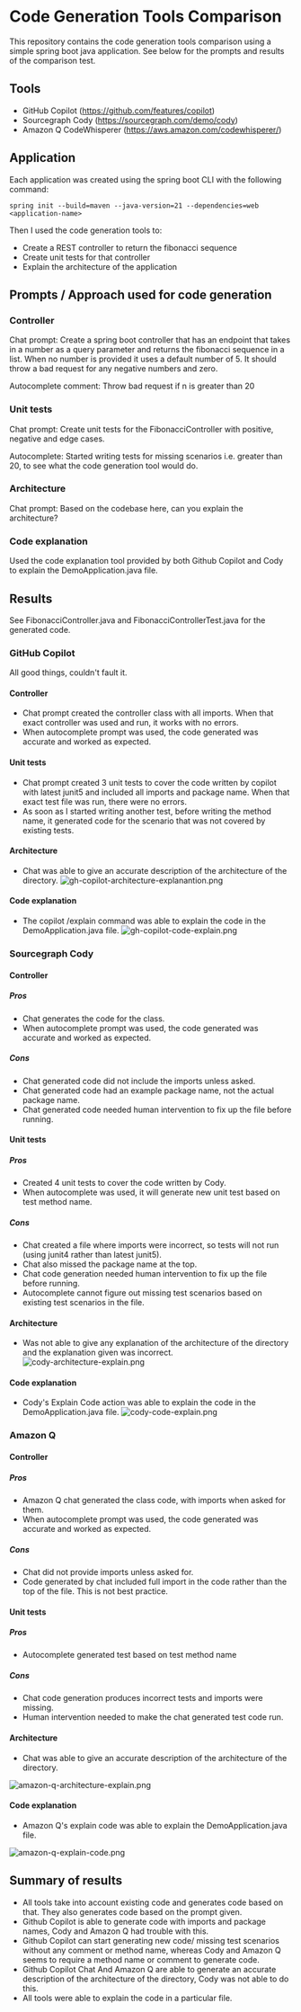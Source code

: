 # Code Generation Tools Comparison

This repository contains the code generation tools comparison using a simple spring boot java application. 
See below for the prompts and results of the comparison test.

## Tools
- GitHub Copilot (https://github.com/features/copilot)
- Sourcegraph Cody (https://sourcegraph.com/demo/cody)
- Amazon Q CodeWhisperer (https://aws.amazon.com/codewhisperer/)

## Application
Each application was created using the spring boot CLI with the following command:

```shell
spring init --build=maven --java-version=21 --dependencies=web <application-name>
```
Then I used the code generation tools to:
  
- Create a REST controller to return the fibonacci sequence
- Create unit tests for that controller
- Explain the architecture of the application


## Prompts / Approach used for code generation

### Controller

Chat prompt: Create a spring boot controller that has an endpoint that takes in a number as a query parameter and returns the fibonacci sequence in a list. 
When no number is provided it uses a default number of 5. It should throw a bad request for any negative numbers and zero.

Autocomplete comment: Throw bad request if n is greater than 20

### Unit tests

Chat prompt: Create unit tests for the FibonacciController with positive, negative and edge cases.

Autocomplete: Started writing tests for missing scenarios i.e. greater than 20, to see what the code generation tool would do.

### Architecture
Chat prompt: Based on the codebase here, can you explain the architecture?

### Code explanation

Used the code explanation tool provided by both Github Copilot and Cody to explain the DemoApplication.java file.

## Results

See FibonacciController.java and FibonacciControllerTest.java for the generated code.

### GitHub Copilot

All good things, couldn't fault it.

#### Controller
+ Chat prompt created the controller class with all imports. When that exact controller was used and run, it works with no errors.
+ When autocomplete prompt was used, the code generated was accurate and worked as expected.

#### Unit tests
+ Chat prompt created 3 unit tests to cover the code written by copilot with latest junit5 and included all imports and package name. When that exact test file was run, there were no errors.
+ As soon as I started writing another test, before writing the method name, it generated code for the scenario that was not covered by existing tests.

#### Architecture

+ Chat was able to give an accurate description of the architecture of the directory.
![gh-copilot-architecture-explanantion.png](gh-copilot/gh-copilot-architecture-explanantion.png)

#### Code explanation

+ The copilot /explain command was able to explain the code in the DemoApplication.java file.
![gh-copilot-code-explain.png](gh-copilot%2Fgh-copilot-code-explain.png)

### Sourcegraph Cody

#### Controller

##### Pros
+ Chat generates the code for the class.
+ When autocomplete prompt was used, the code generated was accurate and worked as expected.

##### Cons
- Chat generated code did not include the imports unless asked.
- Chat generated code had an example package name, not the actual package name.
- Chat generated code needed human intervention to fix up the file before running.

#### Unit tests

##### Pros
+ Created 4 unit tests to cover the code written by Cody.
+ When autocomplete was used, it will generate new unit test based on test method name.

##### Cons
- Chat created a file where imports were incorrect, so tests will not run (using junit4 rather than latest junit5).
- Chat also missed the package name at the top.
- Chat code generation needed human intervention to fix up the file before running.
- Autocomplete cannot figure out missing test scenarios based on existing test scenarios in the file.

#### Architecture

- Was not able to give any explanation of the architecture of the directory and the explanation given was incorrect.
![cody-architecture-explain.png](sourcegraph-cody%2Fcody-architecture-explain.png)

#### Code explanation

- Cody's Explain Code action was able to explain the code in the DemoApplication.java file.
![cody-code-explain.png](sourcegraph-cody%2Fcody-code-explain.png)

### Amazon Q

#### Controller

##### Pros
+ Amazon Q chat generated the class code, with imports when asked for them.
+ When autocomplete prompt was used, the code generated was accurate and worked as expected.

##### Cons
- Chat did not provide imports unless asked for.
- Code generated by chat included full import in the code rather than the top of the file. This is not best practice.

#### Unit tests

##### Pros
+ Autocomplete generated test based on test method name

##### Cons
- Chat code generation produces incorrect tests and imports were missing.
- Human intervention needed to make the chat generated test code run.

#### Architecture

+ Chat was able to give an accurate description of the architecture of the directory.

![amazon-q-architecture-explain.png](amazon-q%2Famazon-q-architecture-explain.png)

#### Code explanation

+ Amazon Q's explain code was able to explain the DemoApplication.java file.

![amazon-q-explain-code.png](amazon-q%2Famazon-q-explain-code.png)

## Summary of results

- All tools take into account existing code and generates code based on that. They also generates code based on the prompt given.
- Github Copilot is able to generate code with imports and package names, Cody and Amazon Q had trouble with this.
- Github Copilot can start generating new code/ missing test scenarios without any comment or method name, whereas Cody and Amazon Q seems to require a method name or comment to generate code.
- Github Copilot Chat And Amazon Q are able to generate an accurate description of the architecture of the directory, Cody was not able to do this.
- All tools were able to explain the code in a particular file.
